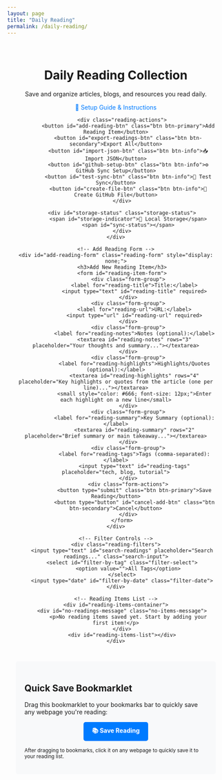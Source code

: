 ```yaml
---
layout: page
title: "Daily Reading"
permalink: /daily-reading/
---
```


<div class="daily-reading-container">
    <div class="reading-header">
        <h1>Daily Reading Collection</h1>
        <p>Save and organize articles, blogs, and resources you read daily.</p>
        <p><a href="/daily-reading-setup/" style="color: #007bff; text-decoration: none;">📖 Setup Guide & Instructions</a></p>
        
        <div class="reading-actions">
            <button id="add-reading-btn" class="btn btn-primary">Add Reading Item</button>
            <button id="export-readings-btn" class="btn btn-secondary">Export All</button>
            <button id="import-json-btn" class="btn btn-info">📥 Import JSON</button>
            <button id="github-setup-btn" class="btn btn-info">⚙️ GitHub Sync Setup</button>
            <button id="test-sync-btn" class="btn btn-info">🔄 Test Sync</button>
            <button id="create-file-btn" class="btn btn-info">📁 Create GitHub File</button>
        </div>
        
        <div id="storage-status" class="storage-status">
            <span id="storage-indicator">📱 Local Storage</span>
            <span id="sync-status"></span>
        </div>
    </div>

    <!-- Add Reading Form -->
    <div id="add-reading-form" class="reading-form" style="display: none;">
        <h3>Add New Reading Item</h3>
        <form id="reading-item-form">
            <div class="form-group">
                <label for="reading-title">Title:</label>
                <input type="text" id="reading-title" required>
            </div>
            <div class="form-group">
                <label for="reading-url">URL:</label>
                <input type="url" id="reading-url" required>
            </div>
            <div class="form-group">
                <label for="reading-notes">Notes (optional):</label>
                <textarea id="reading-notes" rows="3" placeholder="Your thoughts and summary..."></textarea>
            </div>
            <div class="form-group">
                <label for="reading-highlights">Highlights/Quotes (optional):</label>
                <textarea id="reading-highlights" rows="4" placeholder="Key highlights or quotes from the article (one per line)..."></textarea>
                <small style="color: #666; font-size: 12px;">Enter each highlight on a new line</small>
            </div>
            <div class="form-group">
                <label for="reading-summary">Key Summary (optional):</label>
                <textarea id="reading-summary" rows="2" placeholder="Brief summary or main takeaway..."></textarea>
            </div>
            <div class="form-group">
                <label for="reading-tags">Tags (comma-separated):</label>
                <input type="text" id="reading-tags" placeholder="tech, blog, tutorial">
            </div>
            <div class="form-actions">
                <button type="submit" class="btn btn-primary">Save Reading</button>
                <button type="button" id="cancel-add-btn" class="btn btn-secondary">Cancel</button>
            </div>
        </form>
    </div>

    <!-- Filter Controls -->
    <div class="reading-filters">
        <input type="text" id="search-readings" placeholder="Search readings..." class="search-input">
        <select id="filter-by-tag" class="filter-select">
            <option value="">All Tags</option>
        </select>
        <input type="date" id="filter-by-date" class="filter-date">
    </div>

    <!-- Reading Items List -->
    <div id="reading-items-container">
        <div id="no-readings-message" class="no-items-message">
            <p>No reading items saved yet. Start by adding your first item!</p>
        </div>
        <div id="reading-items-list"></div>
    </div>
</div>

<!-- Bookmarklet Instructions -->
<div class="bookmarklet-section">
    <h2>Quick Save Bookmarklet</h2>
    <p>Drag this bookmarklet to your bookmarks bar to quickly save any webpage you're reading:</p>
    <div class="bookmarklet-container">
        <a href="javascript:(function(){var title=document.title;var url=window.location.href;var selectedText=window.getSelection().toString();var notes=selectedText||'';var blogUrl='{{ site.url }}{{ site.baseurl }}/daily-reading/';var data={title:title,url:url,notes:notes,timestamp:new Date().toISOString()};localStorage.setItem('pendingReading',JSON.stringify(data));alert('Reading item saved! Visit '+blogUrl+' to manage your readings.');})();" class="bookmarklet">📚 Save Reading</a>
    </div>
    <p><small>After dragging to bookmarks, click it on any webpage to quickly save it to your reading list.</small></p>
</div>

<style>
.daily-reading-container {
    max-width: 800px;
    margin: 0 auto;
    padding: 20px;
}

.reading-header {
    text-align: center;
    margin-bottom: 30px;
}

.reading-actions {
    margin: 20px 0;
}

.btn {
    padding: 10px 20px;
    border: none;
    border-radius: 5px;
    cursor: pointer;
    margin: 0 5px;
    text-decoration: none;
    display: inline-block;
}

.btn-primary {
    background-color: #007bff;
    color: white;
}

.btn-secondary {
    background-color: #6c757d;
    color: white;
}

.btn-danger {
    background-color: #dc3545;
    color: white;
}

.btn-info {
    background-color: #17a2b8;
    color: white;
}

.btn:hover {
    opacity: 0.8;
}

#test-sync-btn {
    position: relative;
    overflow: hidden;
}

#test-sync-btn:hover {
    background-color: #138496;
    transform: scale(1.02);
    transition: all 0.2s ease;
}

#test-sync-btn:active {
    transform: scale(0.98);
}

#create-file-btn {
    background-color: #20c997;
    border-color: #20c997;
}

#create-file-btn:hover {
    background-color: #1aa179;
    border-color: #1aa179;
    transform: scale(1.02);
    transition: all 0.2s ease;
}

#create-file-btn:active {
    transform: scale(0.98);
}

.reading-form {
    background: #f8f9fa;
    padding: 20px;
    border-radius: 5px;
    margin: 20px 0;
}

.form-group {
    margin-bottom: 15px;
}

.form-group label {
    display: block;
    margin-bottom: 5px;
    font-weight: bold;
}

.form-group input,
.form-group textarea {
    width: 100%;
    padding: 8px 12px;
    border: 1px solid #ddd;
    border-radius: 4px;
    box-sizing: border-box;
}

.form-actions {
    margin-top: 20px;
}

.reading-filters {
    display: flex;
    gap: 10px;
    margin: 20px 0;
    flex-wrap: wrap;
}

.search-input,
.filter-select,
.filter-date {
    padding: 8px 12px;
    border: 1px solid #ddd;
    border-radius: 4px;
    flex: 1;
    min-width: 200px;
}

.reading-item {
    background: white;
    border: 1px solid #ddd;
    border-radius: 5px;
    padding: 20px;
    margin: 15px 0;
    box-shadow: 0 2px 4px rgba(0,0,0,0.1);
}

.reading-item-header {
    display: flex;
    justify-content: between;
    align-items: flex-start;
    margin-bottom: 10px;
}

.reading-item-title {
    margin: 0 0 5px 0;
    color: #007bff;
}

.reading-item-url {
    color: #666;
    font-size: 0.9em;
    word-break: break-all;
}

.reading-item-meta {
    display: flex;
    justify-content: space-between;
    align-items: center;
    margin: 10px 0;
    font-size: 0.9em;
    color: #666;
}

.reading-item-notes {
    margin: 10px 0;
    padding: 10px;
    background: #f8f9fa;
    border-radius: 4px;
    font-style: italic;
}

.reading-item-summary {
    margin: 10px 0;
    padding: 10px;
    background: #e3f2fd;
    border-radius: 4px;
    border-left: 4px solid #2196f3;
}

.reading-item-highlights {
    margin: 10px 0;
    padding: 10px;
    background: #fff3e0;
    border-radius: 4px;
    border-left: 4px solid #ff9800;
}

.reading-item-highlights ul {
    margin: 8px 0 0 0;
    padding-left: 20px;
}

.reading-item-highlights li {
    margin: 6px 0;
    line-height: 1.4;
}

.reading-item-tags {
    margin: 10px 0;
}

.tag {
    display: inline-block;
    background: #e9ecef;
    color: #495057;
    padding: 2px 8px;
    border-radius: 12px;
    font-size: 0.8em;
    margin: 2px;
}

.reading-item-actions {
    text-align: right;
    margin-top: 10px;
}

.btn-small {
    padding: 5px 10px;
    font-size: 0.8em;
}

.no-items-message {
    text-align: center;
    color: #666;
    font-style: italic;
    margin: 40px 0;
}

.bookmarklet-section {
    margin-top: 40px;
    padding: 20px;
    background: #f8f9fa;
    border-radius: 5px;
}

.bookmarklet-container {
    text-align: center;
    margin: 15px 0;
}

.bookmarklet {
    display: inline-block;
    background: #007bff;
    color: white;
    padding: 10px 20px;
    text-decoration: none;
    border-radius: 5px;
    font-weight: bold;
}

.bookmarklet:hover {
    background: #0056b3;
    color: white;
}

.storage-status {
    text-align: center;
    margin: 15px 0;
    padding: 10px;
    background: #f8f9fa;
    border-radius: 5px;
    font-size: 0.9em;
}

.storage-status #storage-indicator {
    font-weight: bold;
    margin-right: 10px;
}

.storage-status #sync-status {
    color: #666;
    font-style: italic;
}

@media (max-width: 768px) {
    .reading-filters {
        flex-direction: column;
    }
    
    .search-input,
    .filter-select,
    .filter-date {
        min-width: auto;
    }
    
    .reading-item-header {
        flex-direction: column;
    }
    
    .reading-item-meta {
        flex-direction: column;
        align-items: flex-start;
        gap: 5px;
    }
}
</style>

<script src="{{ '/assets/js/github-storage.js' | relative_url }}"></script>

<script>
class DailyReadingManager {
    constructor() {
        this.storageKey = 'dailyReadings';
        this.init();
    }

    init() {
        this.loadReadings();
        this.attachEventListeners();
        this.loadPendingReading();
        this.updateTagFilter();
    }

    attachEventListeners() {
        document.getElementById('add-reading-btn').addEventListener('click', () => this.showAddForm());
        document.getElementById('cancel-add-btn').addEventListener('click', () => this.hideAddForm());
        document.getElementById('reading-item-form').addEventListener('submit', (e) => this.handleAddReading(e));
        document.getElementById('export-readings-btn').addEventListener('click', () => this.exportReadings());
        document.getElementById('import-json-btn').addEventListener('click', () => this.showImportModal());
        
        document.getElementById('search-readings').addEventListener('input', () => this.filterReadings());
        document.getElementById('filter-by-tag').addEventListener('change', () => this.filterReadings());
        document.getElementById('filter-by-date').addEventListener('change', () => this.filterReadings());
    }

    showAddForm() {
        document.getElementById('add-reading-form').style.display = 'block';
        document.getElementById('reading-title').focus();
    }

    hideAddForm() {
        document.getElementById('add-reading-form').style.display = 'none';
        this.clearForm();
    }

    clearForm() {
        document.getElementById('reading-item-form').reset();
        document.getElementById('reading-highlights').value = '';
        document.getElementById('reading-summary').value = '';
    }

    handleAddReading(e) {
        e.preventDefault();
        
        const title = document.getElementById('reading-title').value;
        const url = document.getElementById('reading-url').value;
        const notes = document.getElementById('reading-notes').value;
        const highlightsText = document.getElementById('reading-highlights').value;
        const summary = document.getElementById('reading-summary').value;
        const tags = document.getElementById('reading-tags').value
            .split(',')
            .map(tag => tag.trim())
            .filter(tag => tag.length > 0);

        // Process highlights - split by lines and clean up
        const highlights = highlightsText
            .split('\n')
            .map(line => line.trim())
            .filter(line => line.length > 0);

        const reading = {
            id: Date.now().toString() + Math.random().toString(36).substr(2, 9),
            title,
            url,
            notes,
            highlights,
            summary,
            tags,
            timestamp: new Date().toISOString(),
            date: new Date().toLocaleDateString('en-US', { 
                year: 'numeric', 
                month: 'short', 
                day: 'numeric',
                hour: 'numeric',
                minute: '2-digit'
            }),
            dateAdded: new Date().toLocaleDateString()
        };

        this.addReading(reading);
        this.hideAddForm();
    }

    addReading(reading) {
        const readings = this.getReadings();
        readings.unshift(reading);
        this.saveReadings(readings);
        this.loadReadings();
        this.updateTagFilter();
    }

    getReadings() {
        const stored = localStorage.getItem(this.storageKey);
        return stored ? JSON.parse(stored) : [];
    }

    saveReadings(readings) {
        localStorage.setItem(this.storageKey, JSON.stringify(readings));
    }

    loadReadings() {
        const readings = this.getReadings();
        this.displayReadings(readings);
    }

    loadPendingReading() {
        const pending = localStorage.getItem('pendingReading');
        if (pending) {
            const reading = JSON.parse(pending);
            document.getElementById('reading-title').value = reading.title || '';
            document.getElementById('reading-url').value = reading.url || '';
            document.getElementById('reading-notes').value = reading.notes || '';
            this.showAddForm();
            localStorage.removeItem('pendingReading');
        }
    }

    displayReadings(readings) {
        const container = document.getElementById('reading-items-list');
        const noItemsMsg = document.getElementById('no-readings-message');
        
        if (readings.length === 0) {
            container.innerHTML = '';
            noItemsMsg.style.display = 'block';
            return;
        }

        noItemsMsg.style.display = 'none';
        container.innerHTML = readings.map(reading => this.createReadingItemHTML(reading)).join('');
        
        // Attach delete event listeners
        readings.forEach(reading => {
            const deleteBtn = document.getElementById(`delete-${reading.id}`);
            if (deleteBtn) {
                deleteBtn.addEventListener('click', () => this.deleteReading(reading.id));
            }
        });
    }

    createReadingItemHTML(reading) {
        const tagsHTML = reading.tags && reading.tags.length > 0 ? 
            reading.tags.map(tag => `<span class="tag">${tag}</span>`).join('') : '';
            
        const notesHTML = reading.notes ? 
            `<div class="reading-item-notes">
                <strong>Notes:</strong> ${reading.notes}
            </div>` : '';
            
        const summaryHTML = reading.summary ? 
            `<div class="reading-item-summary">
                <strong>Summary:</strong> ${reading.summary}
            </div>` : '';
            
        const highlightsHTML = reading.highlights && reading.highlights.length > 0 ? 
            `<div class="reading-item-highlights">
                <strong>Key Highlights:</strong>
                <ul>
                    ${reading.highlights.map(highlight => `<li>${highlight}</li>`).join('')}
                </ul>
            </div>` : '';
        
        return `
            <div class="reading-item">
                <div class="reading-item-header">
                    <div>
                        <h3 class="reading-item-title">
                            <a href="${reading.url}" target="_blank">${reading.title}</a>
                        </h3>
                        <div class="reading-item-url">${reading.url}</div>
                    </div>
                </div>
                <div class="reading-item-meta">
                    <span>Added: ${reading.date || reading.dateAdded}</span>
                    <span>${new Date(reading.timestamp).toLocaleString()}</span>
                </div>
                ${summaryHTML}
                ${notesHTML}
                ${highlightsHTML}
                <div class="reading-item-tags">${tagsHTML}</div>
                <div class="reading-item-actions">
                    <button id="delete-${reading.id}" class="btn btn-danger btn-small">Delete</button>
                </div>
            </div>
        `;
    }

    deleteReading(id) {
        if (confirm('Are you sure you want to delete this reading item?')) {
            const readings = this.getReadings().filter(reading => reading.id !== id);
            this.saveReadings(readings);
            this.loadReadings();
            this.updateTagFilter();
        }
    }

    updateTagFilter() {
        const readings = this.getReadings();
        const allTags = [...new Set(readings.flatMap(reading => reading.tags))].sort();
        
        const tagFilter = document.getElementById('filter-by-tag');
        const currentValue = tagFilter.value;
        
        tagFilter.innerHTML = '<option value="">All Tags</option>' + 
            allTags.map(tag => `<option value="${tag}">${tag}</option>`).join('');
        
        tagFilter.value = currentValue;
    }

    filterReadings() {
        const searchTerm = document.getElementById('search-readings').value.toLowerCase();
        const selectedTag = document.getElementById('filter-by-tag').value;
        const selectedDate = document.getElementById('filter-by-date').value;
        
        const readings = this.getReadings();
        const filtered = readings.filter(reading => {
            const matchesSearch = !searchTerm || 
                reading.title.toLowerCase().includes(searchTerm) ||
                (reading.notes && reading.notes.toLowerCase().includes(searchTerm)) ||
                (reading.summary && reading.summary.toLowerCase().includes(searchTerm)) ||
                (reading.highlights && reading.highlights.some(h => h.toLowerCase().includes(searchTerm))) ||
                reading.url.toLowerCase().includes(searchTerm);
            
            const matchesTag = !selectedTag || (reading.tags && reading.tags.includes(selectedTag));
            
            const matchesDate = !selectedDate || reading.dateAdded === new Date(selectedDate).toLocaleDateString();
            
            return matchesSearch && matchesTag && matchesDate;
        });
        
        this.displayReadings(filtered);
    }

    exportReadings() {
        const readings = this.getReadings();
        const dataStr = JSON.stringify(readings, null, 2);
        const dataBlob = new Blob([dataStr], {type: 'application/json'});
        
        const link = document.createElement('a');
        link.href = URL.createObjectURL(dataBlob);
        link.download = `daily-readings-${new Date().toISOString().split('T')[0]}.json`;
        link.click();
        
        // Also show a sample of the exported format
        console.log('Exported format sample:', readings.slice(0, 2));
    }



    showImportModal() {
        const modal = document.createElement('div');
        modal.id = 'import-modal';
        modal.style.cssText = `
            position: fixed;
            top: 0;
            left: 0;
            width: 100%;
            height: 100%;
            background-color: rgba(0, 0, 0, 0.7);
            z-index: 999999;
            display: flex;
            justify-content: center;
            align-items: center;
        `;
        
        modal.innerHTML = `
            <div style="
                background: white;
                border-radius: 12px;
                padding: 30px;
                max-width: 700px;
                width: 90%;
                max-height: 80vh;
                overflow-y: auto;
            ">
                <h2>📥 Import Reading Data</h2>
                <p>Import readings from JSON format (supports article summarizer exports and our export format).</p>
                
                <div style="margin: 20px 0;">
                    <label style="display: block; margin-bottom: 10px; font-weight: bold;">
                        Select JSON file or paste JSON data:
                    </label>
                    <input type="file" id="import-file" accept=".json" style="margin-bottom: 10px;">
                    <textarea id="import-text" rows="10" placeholder="Or paste JSON data here..." style="
                        width: 100%;
                        padding: 12px;
                        border: 2px solid #ddd;
                        border-radius: 8px;
                        font-family: monospace;
                        font-size: 12px;
                    "></textarea>
                </div>
                
                <div style="margin: 20px 0;">
                    <label style="display: flex; align-items: center; margin-bottom: 10px;">
                        <input type="checkbox" id="merge-readings" checked style="margin-right: 8px;">
                        Merge with existing readings (unchecked = replace all)
                    </label>
                </div>
                
                <div style="display: flex; gap: 10px; justify-content: flex-end;">
                    <button onclick="closeImportModal()" style="
                        padding: 12px 24px;
                        border: 2px solid #6c757d;
                        background: white;
                        color: #6c757d;
                        border-radius: 8px;
                        cursor: pointer;
                    ">Cancel</button>
                    <button onclick="processImport()" style="
                        padding: 12px 24px;
                        border: 2px solid #28a745;
                        background: #28a745;
                        color: white;
                        border-radius: 8px;
                        cursor: pointer;
                    ">📥 Import</button>
                </div>
            </div>
        `;
        
        document.body.appendChild(modal);
        
        // File input handler
        document.getElementById('import-file').addEventListener('change', (e) => {
            const file = e.target.files[0];
            if (file) {
                const reader = new FileReader();
                reader.onload = (e) => {
                    document.getElementById('import-text').value = e.target.result;
                };
                reader.readAsText(file);
            }
        });
    }

    importReadings(jsonData, merge = true) {
        try {
            const data = JSON.parse(jsonData);
            let readings = [];
            
            if (Array.isArray(data)) {
                // Process each item in the array
                readings = data.map(item => this.convertToReadingFormat(item));
            } else {
                // Single item
                readings = [this.convertToReadingFormat(data)];
            }
            
            // Filter out invalid readings
            readings = readings.filter(reading => reading.title && reading.url);
            
            if (merge) {
                const existingReadings = this.getReadings();
                // Merge, avoiding duplicates based on URL
                const existingUrls = new Set(existingReadings.map(r => r.url));
                const newReadings = readings.filter(r => !existingUrls.has(r.url));
                readings = [...newReadings, ...existingReadings];
            }
            
            this.saveReadings(readings);
            this.loadReadings();
            this.updateTagFilter();
            
            return readings.length;
        } catch (error) {
            console.error('Import error:', error);
            throw new Error('Invalid JSON format');
        }
    }

    convertToReadingFormat(item) {
        // Handle different input formats
        const reading = {
            id: item.id || (Date.now().toString() + Math.random().toString(36).substr(2, 9)),
            title: item.title || '',
            url: item.url || '',
            timestamp: item.timestamp || new Date().toISOString(),
            dateAdded: item.dateAdded || item.date || new Date().toLocaleDateString(),
            date: item.date || new Date().toLocaleDateString('en-US', { 
                year: 'numeric', 
                month: 'short', 
                day: 'numeric',
                hour: 'numeric',
                minute: '2-digit'
            }),
            tags: item.tags || [],
            notes: item.notes || '',
            summary: item.summary || item.highlight || '',
            highlights: item.highlights || [],
            domain: item.domain || (item.url ? new URL(item.url).hostname : ''),
            favicon: item.favicon || ''
        };
        
        // Handle article summarizer format
        if (item.highlights && Array.isArray(item.highlights)) {
            reading.highlights = item.highlights;
        }
        
        return reading;
    }
}

// GitHub Setup Modal
function showGitHubSetup() {
    const modal = document.createElement('div');
    modal.id = 'github-setup-modal';
    modal.style.cssText = `
        position: fixed;
        top: 0;
        left: 0;
        width: 100%;
        height: 100%;
        background-color: rgba(0, 0, 0, 0.7);
        z-index: 999999;
        display: flex;
        justify-content: center;
        align-items: center;
    `;
    
    modal.innerHTML = `
        <div style="
            background: white;
            border-radius: 12px;
            padding: 30px;
            max-width: 600px;
            width: 90%;
            max-height: 80vh;
            overflow-y: auto;
        ">
            <h2>🔄 GitHub Sync Setup</h2>
            <p>Enable GitHub sync to store your readings in your repository and access them from any device.</p>
            
            <div style="margin: 20px 0; padding: 15px; background: #e3f2fd; border-radius: 8px;">
                <h4>Benefits:</h4>
                <ul>
                    <li>✅ Cross-device synchronization</li>
                    <li>✅ Permanent storage (never lost)</li>
                    <li>✅ Version history and backup</li>
                    <li>✅ Share readings with others</li>
                </ul>
            </div>
            
            <div style="margin: 20px 0;">
                <h4>Step 1: Create GitHub Personal Access Token</h4>
                <ol>
                    <li>Go to <a href="https://github.com/settings/tokens" target="_blank">GitHub Settings → Personal Access Tokens</a></li>
                    <li>Click "Generate new token (classic)"</li>
                    <li>Name: "Daily Reading Blog"</li>
                    <li>Scopes: Check <strong>"repo"</strong> (Full control of private repositories)</li>
                    <li>Click "Generate token" and copy it</li>
                </ol>
            </div>
            
            <div style="margin: 20px 0;">
                <h4>Step 2: Enter Token</h4>
                <input type="password" id="github-token-input" placeholder="Paste your GitHub token here..." style="
                    width: 100%;
                    padding: 12px;
                    border: 2px solid #ddd;
                    border-radius: 8px;
                    margin-bottom: 10px;
                ">
                <small style="color: #666;">Your token will be stored securely in your browser.</small>
            </div>
            
            <div style="display: flex; gap: 10px; justify-content: flex-end;">
                <button onclick="closeGitHubSetup()" style="
                    padding: 12px 24px;
                    border: 2px solid #6c757d;
                    background: white;
                    color: #6c757d;
                    border-radius: 8px;
                    cursor: pointer;
                ">Cancel</button>
                <button onclick="saveGitHubToken()" style="
                    padding: 12px 24px;
                    border: 2px solid #28a745;
                    background: #28a745;
                    color: white;
                    border-radius: 8px;
                    cursor: pointer;
                ">💾 Enable GitHub Sync</button>
            </div>
            
            <div style="margin-top: 20px; padding: 15px; background: #fff3cd; border-radius: 8px;">
                <strong>Security Note:</strong> Your token is stored only in your browser's localStorage and is used exclusively to save reading data to your GitHub repository.
            </div>
        </div>
    `;
    
    document.body.appendChild(modal);
}

function closeGitHubSetup() {
    const modal = document.getElementById('github-setup-modal');
    if (modal) modal.remove();
}

function saveGitHubToken() {
    const token = document.getElementById('github-token-input').value.trim();
    if (!token) {
        alert('Please enter a valid GitHub token');
        return;
    }
    
    localStorage.setItem('github_token', token);
    closeGitHubSetup();
    
    // Reinitialize with GitHub storage
    initializeReadingManager();
    alert('✅ GitHub sync enabled! Your readings will now be saved to your repository.');
}

// Enhanced Reading Manager with GitHub Integration
class EnhancedReadingManager extends DailyReadingManager {
    constructor(useGitHub = false) {
        super();
        this.useGitHub = useGitHub;
        this.github = null;
        
        if (useGitHub) {
            this.initGitHub();
        }
    }
    
    initGitHub() {
        const token = localStorage.getItem('github_token');
        if (token) {
            this.github = new GitHubStorage({
                owner: 'JKevinXu',
                repo: 'github-blog',
                token: token,
                branch: 'main',
                filePath: '_data/readings.json'
            });
            this.updateStorageStatus('☁️ GitHub Sync', 'Connected');
        }
    }
    
    updateStorageStatus(indicator, status) {
        const indicatorEl = document.getElementById('storage-indicator');
        const statusEl = document.getElementById('sync-status');
        if (indicatorEl) indicatorEl.textContent = indicator;
        if (statusEl) statusEl.textContent = status;
    }
    
    async init() {
        if (this.github) {
            try {
                await this.github.init();
                await this.syncWithGitHub();
                this.updateStorageStatus('☁️ GitHub Sync', 'Synced successfully');
            } catch (error) {
                console.error('GitHub init failed:', error);
                this.updateStorageStatus('📱 Local Storage', 'GitHub sync failed, using local storage');
                this.useGitHub = false;
                this.github = null;
            }
        } else {
            this.updateStorageStatus('📱 Local Storage', 'Not synced');
        }
        
        super.init();
        this.attachGitHubEventListeners();
    }
    
    attachGitHubEventListeners() {
        const githubSetupBtn = document.getElementById('github-setup-btn');
        if (githubSetupBtn) {
            githubSetupBtn.addEventListener('click', () => {
                if (this.github) {
                    // Already configured, offer to reconfigure
                    if (confirm('GitHub sync is already enabled. Do you want to reconfigure?')) {
                        showGitHubSetup();
                    }
                } else {
                    showGitHubSetup();
                }
            });
        }

        const testSyncBtn = document.getElementById('test-sync-btn');
        if (testSyncBtn) {
            testSyncBtn.addEventListener('click', async () => {
                await this.testSync();
            });
        }

        const createFileBtn = document.getElementById('create-file-btn');
        if (createFileBtn) {
            createFileBtn.addEventListener('click', async () => {
                await this.createGitHubFile();
            });
        }
    }
    
    async syncWithGitHub() {
        if (!this.github) return this.getReadings();
        
        try {
            this.updateStorageStatus('☁️ GitHub Sync', 'Syncing...');
            const githubReadings = await this.github.getReadings();
            const localReadings = this.getReadings();
            
            // Merge readings
            const merged = this.mergeReadings(githubReadings, localReadings);
            
            // Update both storages
            this.saveReadings(merged);
            if (merged.length !== githubReadings.length) {
                await this.github.saveReadings(merged, 'Sync local readings');
            }
            
            this.updateStorageStatus('☁️ GitHub Sync', `Last synced: ${new Date().toLocaleTimeString()}`);
            return merged;
        } catch (error) {
            console.error('GitHub sync failed:', error);
            this.updateStorageStatus('☁️ GitHub Sync', 'Sync failed');
            return this.getReadings();
        }
    }
    
    mergeReadings(githubReadings, localReadings) {
        const allReadings = [...githubReadings];
        
        localReadings.forEach(localReading => {
            const exists = allReadings.find(r => r.id === localReading.id || 
                (r.url === localReading.url && r.title === localReading.title));
            if (!exists) {
                allReadings.push(localReading);
            }
        });
        
        return allReadings.sort((a, b) => new Date(b.timestamp) - new Date(a.timestamp));
    }
    
    async addReading(reading) {
        super.addReading(reading);
        
        if (this.github) {
            try {
                this.updateStorageStatus('☁️ GitHub Sync', 'Saving...');
                await this.github.addReading(reading);
                this.updateStorageStatus('☁️ GitHub Sync', `Saved: ${new Date().toLocaleTimeString()}`);
            } catch (error) {
                console.error('Failed to save to GitHub:', error);
                this.updateStorageStatus('☁️ GitHub Sync', 'Save failed - stored locally');
            }
        }
    }
    
    async deleteReading(id) {
        super.deleteReading(id);
        
        if (this.github) {
            try {
                this.updateStorageStatus('☁️ GitHub Sync', 'Deleting...');
                await this.github.deleteReading(id);
                this.updateStorageStatus('☁️ GitHub Sync', `Updated: ${new Date().toLocaleTimeString()}`);
            } catch (error) {
                console.error('Failed to delete from GitHub:', error);
                this.updateStorageStatus('☁️ GitHub Sync', 'Delete failed - removed locally');
            }
        }
    }

    async testSync() {
        if (!this.github) {
            alert('❌ GitHub sync is not configured. Please set up GitHub sync first.');
            return;
        }

        try {
            this.updateStorageStatus('☁️ GitHub Sync', 'Testing sync...');
            
            // Test GitHub configuration
            const config = {
                owner: this.github.owner,
                repo: this.github.repo,
                branch: this.github.branch,
                filePath: this.github.filePath,
                hasToken: !!this.github.token
            };
            
            console.log('GitHub Config:', config);
            
            // Test file existence and creation
            try {
                console.log('Testing file access...');
                await this.github.getReadings();
                console.log('✅ File exists and accessible');
            } catch (error) {
                console.log('File access error:', error);
                
                if (error.status === 404) {
                    console.log('🔧 File doesn\'t exist, attempting to create...');
                    try {
                        await this.github.saveReadings([], 'Initial readings file creation');
                        console.log('✅ File created successfully');
                    } catch (createError) {
                        console.error('❌ Failed to create file:', createError);
                        throw createError;
                    }
                } else {
                    throw error;
                }
            }
            
            // Test sync functionality
            const result = await this.syncWithGitHub();
            
            // Show detailed result
            alert(`✅ Sync test successful!\n\nConfiguration:\n- Repository: ${config.owner}/${config.repo}\n- Branch: ${config.branch}\n- File Path: ${config.filePath}\n- Token: ${config.hasToken ? 'Configured' : 'Missing'}\n\nResults:\n- Local readings: ${this.getReadings().length}\n- Synced readings: ${result.length}\n- Last sync: ${new Date().toLocaleTimeString()}\n\nCheck browser console for detailed logs.`);
            
        } catch (error) {
            console.error('Sync test failed:', error);
            
            // Provide detailed error information
            let errorMsg = `❌ Sync test failed!\n\nError: ${error.message || error}\n\nPossible causes:\n`;
            
            if (error.status === 404) {
                errorMsg += '- Repository doesn\'t exist\n- File path is incorrect\n- No permission to access repo';
            } else if (error.status === 401) {
                errorMsg += '- Invalid GitHub token\n- Token expired\n- No repository access';
            } else if (error.status === 403) {
                errorMsg += '- Token lacks required permissions\n- Rate limit exceeded\n- Repository is private';
            } else {
                errorMsg += '- Network connection issue\n- GitHub API temporary issue\n- Invalid configuration';
            }
            
            errorMsg += `\n\nTechnical details:\nStatus: ${error.status}\nMessage: ${error.message}\n\nCheck browser console for full error details.`;
            
            alert(errorMsg);
            this.updateStorageStatus('☁️ GitHub Sync', 'Sync test failed');
        }
    }

    async createGitHubFile() {
        if (!this.github) {
            alert('❌ GitHub sync is not configured. Please set up GitHub sync first.');
            return;
        }

        try {
            this.updateStorageStatus('☁️ GitHub Sync', 'Creating file...');
            
            // Get local readings to upload
            const localReadings = this.getReadings();
            const dataToUpload = localReadings.length > 0 ? localReadings : [];
            
            // Create the file
            await this.github.saveReadings(dataToUpload, 'Create initial daily readings file');
            
            // Test that it worked
            const createdReadings = await this.github.getReadings();
            
            alert(`✅ GitHub file created successfully!\n\nLocation: ${this.github.owner}/${this.github.repo}/${this.github.filePath}\nBranch: ${this.github.branch}\nReadings uploaded: ${createdReadings.length}\n\nYou can now use GitHub sync normally.`);
            
            this.updateStorageStatus('☁️ GitHub Sync', 'File created successfully');
            
        } catch (error) {
            console.error('Failed to create GitHub file:', error);
            
            let errorMsg = `❌ Failed to create GitHub file!\n\nError: ${error.message || error}\n\n`;
            
            if (error.status === 404) {
                errorMsg += 'Repository not found. Please check:\n- Repository name: github-blog\n- Repository exists\n- Token has access';
            } else if (error.status === 401) {
                errorMsg += 'Authentication failed. Please check:\n- Token is valid\n- Token hasn\'t expired';
            } else if (error.status === 403) {
                errorMsg += 'Permission denied. Please check:\n- Token has "repo" scope\n- You have write access to the repository';
            } else {
                errorMsg += 'Unexpected error. Please check console for details.';
            }
            
            alert(errorMsg);
            this.updateStorageStatus('☁️ GitHub Sync', 'File creation failed');
        }
    }
}

// Initialize reading manager
let readingManager;

function initializeReadingManager() {
    const hasGitHubToken = !!localStorage.getItem('github_token');
    readingManager = new EnhancedReadingManager(hasGitHubToken);
}

// Global functions for import modal
function closeImportModal() {
    const modal = document.getElementById('import-modal');
    if (modal) modal.remove();
}

function processImport() {
    const jsonText = document.getElementById('import-text').value.trim();
    const mergeReadings = document.getElementById('merge-readings').checked;
    
    if (!jsonText) {
        alert('Please enter JSON data or select a file');
        return;
    }
    
    try {
        const count = readingManager.importReadings(jsonText, mergeReadings);
        alert(`✅ Successfully imported ${count} readings!`);
        closeImportModal();
    } catch (error) {
        alert(`❌ Import failed: ${error.message}`);
    }
}

// Initialize when page loads
document.addEventListener('DOMContentLoaded', () => {
    initializeReadingManager();
});
</script> 